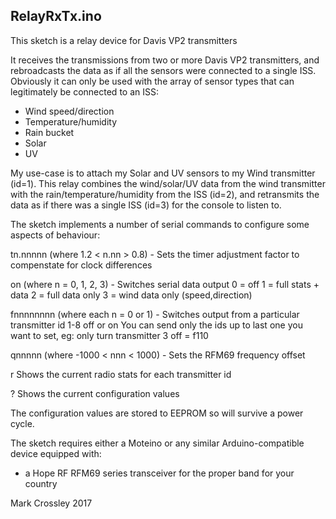 RelayRxTx.ino
--------------

This sketch is a relay device for Davis VP2 transmitters

It receives the transmissions from two or more Davis VP2 transmitters, and rebroadcasts the data as if all the sensors were connected to a single ISS.
Obviously it can only be used with the array of sensor types that can legitimately be connected to an ISS:
* Wind speed/direction
* Temperature/humidity
* Rain bucket
* Solar
* UV

My use-case is to attach my Solar and UV sensors to my Wind transmitter (id=1). This relay combines the wind/solar/UV data from the wind transmitter with
the rain/temperature/humidity from the ISS (id=2), and retransmits the data as if there was a single ISS (id=3) for the console to listen to.

The sketch implements a number of serial commands to configure some aspects of behaviour:

  tn.nnnnn
    (where 1.2 < n.nn > 0.8) - Sets the timer adjustment factor to compenstate for clock differences

  on
    (where n = 0, 1, 2, 3) - Switches serial data output
    0 = off
    1 = full stats + data
    2 = full data only
    3 = wind data only (speed,direction)

  fnnnnnnnn
    (where each n = 0 or 1) - Switches output from a particular transmitter id 1-8 off or on
    You can send only the ids up to last one you want to set, eg: only turn transmitter 3 off = f110

  qnnnnn
    (where -1000 < nnn < 1000) - Sets the RFM69 frequency offset

  r
    Shows the current radio stats for each transmitter id

  ?
    Shows the current configuration values

The configuration values are stored to EEPROM so will survive a power cycle.

The sketch requires either a Moteino or any similar Arduino-compatible device equipped with:
* a Hope RF RFM69 series transceiver for the proper band for your country

Mark Crossley 2017
